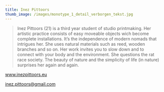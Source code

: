 ```yaml
---
title: Inez Pittoors
thumb_image: /images/monotype_1_detail_verborgen_tekst.jpg
---
```

<!--StartFragment-->

> Inez Pittoors (21) is a third year student of studio printmaking. Her artistic practice consists of easy moveable objects wich become complete installations. It’s the independence of modern nomads that intrigues her. She uses natural materials such as reed, wooden branches and so on. Her work invites you to slow down and to connect with your body and the environment. She questions the rat race society. The beauty of nature and the simplicity of life (in nature) surprises her again and again.

www.inezpittoors.eu

inez.pittoors@gmail.com

<!--EndFragment-->